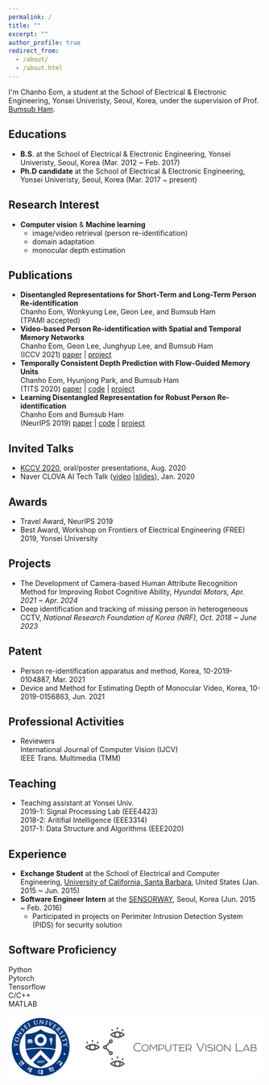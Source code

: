 ```yaml
---
permalink: /
title: ""
excerpt: ""
author_profile: true
redirect_from: 
  - /about/
  - /about.html
---
```


<!--![cheom](../images/cheom_zermatt_pointing.jpeg)-->

I'm Chanho Eom, a student at the School of Electrical & Electronic Engineering, Yonsei Univeristy, Seoul, Korea, under the supervision of Prof. [Bumsub Ham](https://cvlab.yonsei.ac.kr).

## Educations
* **B.S**. at the School of Electrical & Electronic Engineering, Yonsei Univeristy, Seoul, Korea (Mar. 2012 ~ Feb. 2017)
* **Ph.D candidate** at the School of Electrical & Electronic Engineering, Yonsei Univeristy, Seoul, Korea (Mar. 2017 ~ present)

## Research Interest
* **Computer vision** & **Machine learning**  
  - image/video retrieval (person re-identification)  
  - domain adaptation  
  - monocular depth estimation  

## Publications
* **Disentangled Representations for Short-Term and Long-Term Person Re-identification**  
Chanho Eom, Wonkyung Lee, Geon Lee, and Bumsub Ham  
(TPAMI accepted)
* **Video-based Person Re-identification with Spatial and Temporal Memory Networks**  
Chanho Eom, Geon Lee, Junghyup Lee, and Bumsub Ham  
(ICCV 2021)
[paper](https://openaccess.thecvf.com/content/ICCV2021/papers/Eom_Video-Based_Person_Re-Identification_With_Spatial_and_Temporal_Memory_Networks_ICCV_2021_paper.pdf) \|
[project](https://cvlab.yonsei.ac.kr/projects/STMN/)
* **Temporally Consistent Depth Prediction with Flow-Guided Memory Units**  
Chanho Eom, Hyunjong Park, and Bumsub Ham  
(TITS 2020)
[paper](https://ieeexplore.ieee.org/document/8848860) \|
[code](https://github.com/cvlab-yonsei/FlowGRU) \|
[project](https://cvlab-yonsei.github.io/projects/FlowGRU/)
* **Learning Disentangled Representation for Robust Person Re-identification**  
Chanho Eom and Bumsub Ham  
(NeurIPS 2019)
[paper](https://papers.nips.cc/paper/2019/file/d3aeec875c479e55d1cdeea161842ec6-Paper.pdf) \|
[code](https://github.com/cvlab-yonsei/ISGAN) \|
[project](https://cvlab-yonsei.github.io/projects/ISGAN/)

## Invited Talks
* [KCCV 2020](https://kcvs.kr), oral/poster presentations, Aug. 2020
* Naver CLOVA AI Tech Talk ([video](https://www.youtube.com/watch?v=_bQvGy80MS0) \|[slides](https://www.facebook.com/677413542326125/posts/3110595645674557/)), Jan. 2020
 
## Awards
* Travel Award, NeurIPS 2019
* Best Award, Workshop on Frontiers of Electrical Engineering (FREE) 2019, Yonsei University

## Projects
* The Development of Camera-based Human Attribute Recognition Method for Improving Robot Cognitive Ability, *Hyundai Motors, Apr. 2021 ~ Apr. 2024*  
* Deep identification and tracking of missing person in heterogeneous CCTV, *National Research Foundation of Korea (NRF), Oct. 2018 ~ June 2023*  

## Patent
* Person re-identification apparatus and method, Korea, 10-2019-0104887, Mar. 2021
* Device and Method for Estimating Depth of Monocular Video, Korea, 10-2019-0156863, Jun. 2021

## Professional Activities
* Reviewers  
International Journal of Computer Vision (IJCV)  
IEEE Trans. Multimedia (TMM)  

## Teaching
* Teaching assistant at Yonsei Univ.  
2019-1: Signal Processing Lab (EEE4423)  
2018-2: Aritifial Intelligence (EEE3314)  
2017-1: Data Structure and Algorithms (EEE2020)

## Experience
* **Exchange Student** at the School of Electrical and Computer Engineering, [University of California, Santa Barbara](https://www.ucsb.edu/), United States (Jan. 2015 ~ Jun. 2015)
* **Software Engineer Intern** at the [SENSORWAY](http://www.sensorway.co.kr/eng/), Seoul, Korea (Jun. 2015 ~ Feb. 2016)
  - Participated in projects on Perimiter Intrusion Detection System (PIDS) for security solution
  
## Software Proficiency
Python  
Pytorch  
Tensorflow  
C/C++  
MATLAB

![cvlab_logo](../images/cvlab_logo.png)
